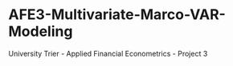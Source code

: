 # AFE3-Multivariate-Marco-VAR-Modeling
University Trier - Applied Financial Econometrics - Project 3
